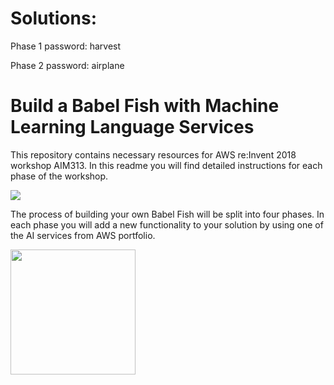 # Solutions:

Phase 1 password: harvest

Phase 2 password: airplane


# Build a Babel Fish with Machine Learning Language Services

This repository contains necessary resources for AWS re:Invent 2018 workshop AIM313. In this readme you will find detailed instructions for each phase of the workshop.

<img src="img/flow.png" />

The process of building your own Babel Fish will be split into four phases. In each phase you will add a new functionality to your solution by using one of the AI services from AWS portfolio.

<a href="./guide/phase0"><img src="/img/button-get-started.png" width="200"></a>
